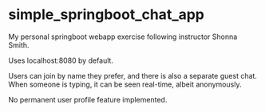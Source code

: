 # simple_springboot_chat_app
My personal springboot webapp exercise following instructor Shonna Smith.

Uses localhost:8080 by default. 

Users can join by name they prefer, and there is also a separate guest chat. When someone is typing, it can be seen real-time, albeit anonymously.

No permanent user profile feature implemented. 
